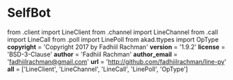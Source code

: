 # SelfBot
from .client import LineClient from .channel import LineChannel from .call import LineCall from .poll import LinePoll from akad.ttypes import OpType  __copyright__       = 'Copyright 2017 by Fadhiil Rachman' __version__         = '1.9.2' __license__         = 'BSD-3-Clause' __author__          = 'Fadhiil Rachman' __author_email__    = 'fadhiilrachman@gmail.com' __url__             = 'http://github.com/fadhiilrachman/line-py'  __all__ = ['LineClient', 'LineChannel', 'LineCall', 'LinePoll', 'OpType']
